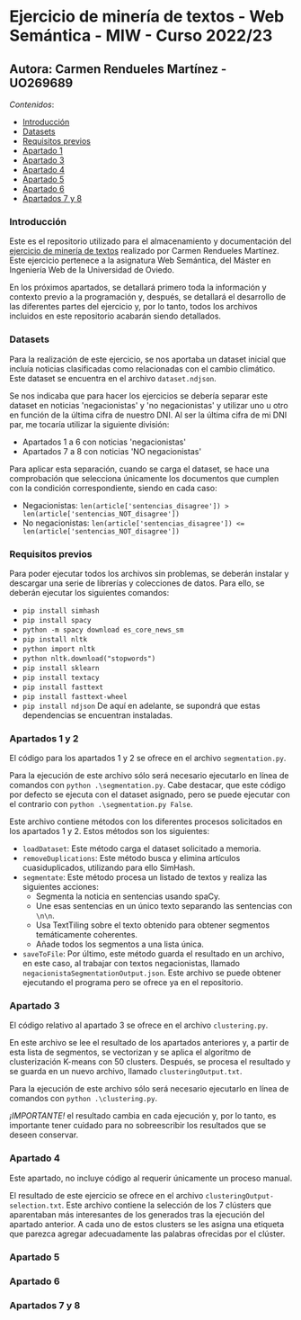 # Ejercicio de minería de textos - Web Semántica - MIW - Curso 2022/23
## Autora: Carmen Rendueles Martínez - UO269689

*Contenidos*:
- [Introducción](#introducción)
- [Datasets](#datasets)
- [Requisitos previos](#requisitos-previos)
- [Apartado 1](#apartados-1-y-2)
- [Apartado 3](#apartado-3)
- [Apartado 4](#apartado-4)
- [Apartado 5](#apartado-5)
- [Apartado 6](#apartado-6)
- [Apartados 7 y 8](#apartados-7-y-8)


### Introducción
Este es el repositorio utilizado para el almacenamiento y documentación del [ejercicio de minería de textos](https://docs.google.com/document/d/1thbS1u3uhpGunz6iJh-bYmNkzQ7KWumyqI9UJf0DRis/edit#) realizado por Carmen Rendueles Martínez. Este ejercicio pertenece a la asignatura Web Semántica, del Máster en Ingeniería Web de la Universidad de Oviedo.


En los próximos apartados, se detallará primero toda la información y contexto previo a la programación y, después, se detallará el desarrollo de las diferentes partes del ejercicio y, por lo tanto, todos los archivos incluidos en este repositorio acabarán siendo detallados.



### Datasets
Para la realización de este ejercicio, se nos aportaba un dataset inicial que incluía noticias clasificadas como relacionadas con el cambio climático. Este dataset se encuentra en el archivo `dataset.ndjson`.


Se nos indicaba que para hacer los ejercicios se debería separar este dataset en noticias 'negacionistas' y 'no negacionistas' y utilizar uno u otro en función de la última cifra de nuestro DNI. Al ser la última cifra de mi DNI par, me tocaría utilizar la siguiente división:
- Apartados 1 a 6 con noticias 'negacionistas'
- Apartados 7 a 8 con noticias 'NO negacionistas'


Para aplicar esta separación, cuando se carga el dataset, se hace una comprobación que selecciona únicamente los documentos que cumplen con la condición correspondiente, siendo en cada caso:

- Negacionistas: `len(article['sentencias_disagree']) > len(article['sentencias_NOT_disagree'])`
- No negacionistas: `len(article['sentencias_disagree']) <= len(article['sentencias_NOT_disagree'])`


### Requisitos previos
Para poder ejecutar todos los archivos sin problemas, se deberán instalar y descargar una serie de librerías y colecciones de datos.
Para ello, se deberán ejecutar los siguientes comandos:
- `pip install simhash`
- `pip install spacy`
- `python -m spacy download es_core_news_sm`
- `pip install nltk`
- `python import nltk`
- `python nltk.download("stopwords")`
- `pip install sklearn`
- `pip install textacy`
- `pip install fasttext`
- `pip install fasttext-wheel`
- `pip install ndjson`
De aquí en adelante, se supondrá que estas dependencias se encuentran instaladas.

### Apartados 1 y 2
El código para los apartados 1 y 2 se ofrece en el archivo `segmentation.py`.


Para la ejecución de este archivo sólo será necesario ejecutarlo en línea de comandos con `python .\segmentation.py`. Cabe destacar, que este código por defecto se ejecuta con el dataset asignado, pero se puede ejecutar con el contrario con `python .\segmentation.py False`.


Este archivo contiene métodos con los diferentes procesos solicitados en los apartados 1 y 2. Estos métodos son los siguientes:
- `loadDataset`: Este método carga el dataset solicitado a memoria.
- `removeDuplications`: Este método busca y elimina artículos cuasiduplicados, utilizando para ello SimHash.
- `segmentate`: Este método procesa un listado de textos y realiza las siguientes acciones:
    - Segmenta la noticia en sentencias usando spaCy.
    - Une esas sentencias en un único texto separando las sentencias con `\n\n`.
    - Usa TextTiling sobre el texto obtenido para obtener segmentos temáticamente coherentes.
    - Añade todos los segmentos a una lista única.
- `saveToFile`: Por último, este método guarda el resultado en un archivo, en este caso, al trabajar con textos negacionistas, llamado `negacionistaSegmentationOutput.json`. Este archivo se puede obtener ejecutando el programa pero se ofrece ya en el repositorio.

### Apartado 3
El código relativo al apartado 3 se ofrece en el archivo `clustering.py`.


En este archivo se lee el resultado de los apartados anteriores y, a partir de esta lista de segmentos, se vectorizan y se aplica el algoritmo de clusterización K-means con 50 clusters. Después, se procesa el resultado y se guarda en un nuevo archivo, llamado `clusteringOutput.txt`.


Para la ejecución de este archivo sólo será necesario ejecutarlo en línea de comandos con `python .\clustering.py`. 

*¡IMPORTANTE!* el resultado cambia en cada ejecución y, por lo tanto, es importante tener cuidado para no sobreescribir los resultados que se deseen conservar.

### Apartado 4
Este apartado, no incluye código al requerir únicamente un proceso manual. 


El resultado de este ejercicio se ofrece en el archivo `clusteringOutput-selection.txt`. Este archivo contiene la selección de los 7 clústers que aparentaban más interesantes de los generados tras la ejecución del apartado anterior. A cada uno de estos clusters se les asigna una etiqueta que parezca agregar adecuadamente las palabras ofrecidas por el clúster.

### Apartado 5


### Apartado 6


### Apartados 7 y 8